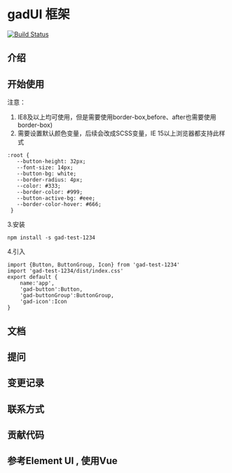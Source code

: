 # gadUI 框架
[![Build Status](https://travis-ci.org/theecn/gad.svg?branch=master)](https://travis-ci.org/theecn/gad)
## 介绍
## 开始使用
注意：
1. IE8及以上均可使用，但是需要使用border-box,before、after也需要使用border-box)
2. 需要设置默认颜色变量，后续会改成SCSS变量，IE 15以上浏览器都支持此样式
 ```        
 :root {
    --button-height: 32px;
    --font-size: 14px;
    --button-bg: white;
    --border-radius: 4px;
    --color: #333;
    --border-color: #999;
    --button-active-bg: #eee;
    --border-color-hover: #666;
  }
 ```          
3.安装
 ```
 npm install -s gad-test-1234
 ```
4.引入
```
import {Button, ButtonGroup, Icon} from 'gad-test-1234'
import 'gad-test-1234/dist/index.css'
export default {
    name:'app',
    'gad-button':Button,
    'gad-buttonGroup':ButtonGroup,
    'gad-icon':Icon
}
```
## 文档
## 提问
## 变更记录
## 联系方式
## 贡献代码 
## 参考Element UI , 使用Vue
